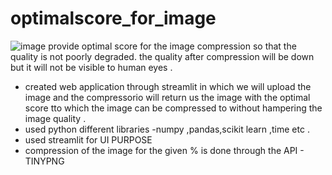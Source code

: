 # optimalscore_for_image
![image](https://user-images.githubusercontent.com/59306357/177045330-c13ddc2d-015f-4c51-bb23-9c6e50ae327d.png)
provide optimal score for the image compression so that the quality is not poorly degraded. the quality after compression will be down but it will not be visible to human eyes . 
- created  web application through streamlit in which we will upload the image and the compressorio will return us the image with the optimal score tto which the image can be compressed to without hampering the image quality .
- used python different libraries -numpy ,pandas,scikit learn ,time etc .
- used streamlit for UI PURPOSE 
-  compression of the image for the given % is done through the API - TINYPNG 
